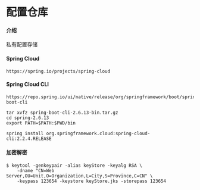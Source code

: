 # 配置仓库

#### 介绍
私有配置存储

#### Spring Cloud
```
https://spring.io/projects/spring-cloud
```

#### Spring Cloud CLI 

```
https://repo.spring.io/ui/native/release/org/springframework/boot/spring-boot-cli
```

```
tar xvfz spring-boot-cli-2.6.13-bin.tar.gz
cd spring-2.6.13
export PATH=$PATH:$PWD/bin
```

```
spring install org.springframework.cloud:spring-cloud-cli:2.2.4.RELEASE
```

#### 加密解密

```
$ keytool -genkeypair -alias keyStore -keyalg RSA \
    -dname "CN=Web Server,OU=Unit,O=Organization,L=City,S=Province,C=CN" \
    -keypass 123654 -keystore keyStore.jks -storepass 123654
```